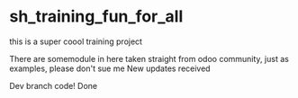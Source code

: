 # sh_training_fun_for_all
this is a super coool training project 

There are somemodule in here taken straight from odoo community, just as examples, please don't sue me
New updates received


Dev branch code!
Done

